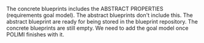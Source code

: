 The concrete blueprints includes the ABSTRACT PROPERTIES (requirements goal model). The abstract blueprints don't include this. The abstract blueprint are ready for being stored in the blueprint repository.
The concrete blueprints are still empty. We need to add the goal model once POLIMI finishes with it.